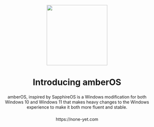<div align="center">
  <img height="200" src="https://github.com/amberOS-win/amberOS-win/blob/main/icon.png"  />
</div>

###

<h1 align="center">Introducing amberOS</h1>

###

<p align="center">amberOS, inspired by SapphireOS is a Windows modification for both Windows 10 and Windows 11 that makes heavy changes to the Windows experience to make it both more fluent and stable.</p>

###

<p align="center">https://none-yet.com</p>

###
